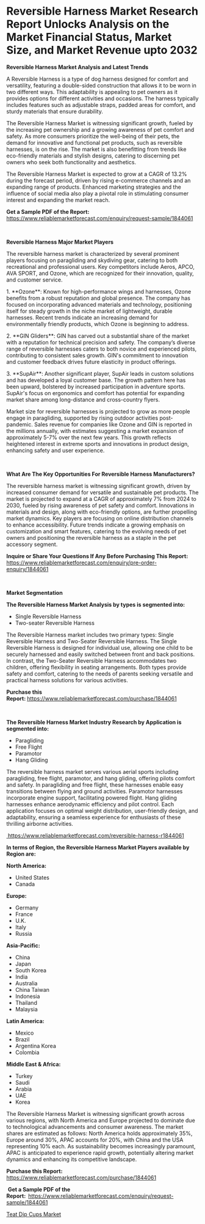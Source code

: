 <p><h1>Reversible Harness Market Research Report Unlocks Analysis on the Market Financial Status, Market Size, and Market Revenue upto 2032</h1></p><p><strong>Reversible Harness Market Analysis and Latest Trends</strong></p>
<p><p>A Reversible Harness is a type of dog harness designed for comfort and versatility, featuring a double-sided construction that allows it to be worn in two different ways. This adaptability is appealing to pet owners as it provides options for different activities and occasions. The harness typically includes features such as adjustable straps, padded areas for comfort, and sturdy materials that ensure durability.</p><p>The Reversible Harness Market is witnessing significant growth, fueled by the increasing pet ownership and a growing awareness of pet comfort and safety. As more consumers prioritize the well-being of their pets, the demand for innovative and functional pet products, such as reversible harnesses, is on the rise. The market is also benefitting from trends like eco-friendly materials and stylish designs, catering to discerning pet owners who seek both functionality and aesthetics.</p><p>The Reversible Harness Market is expected to grow at a CAGR of 13.2% during the forecast period, driven by rising e-commerce channels and an expanding range of products. Enhanced marketing strategies and the influence of social media also play a pivotal role in stimulating consumer interest and expanding the market reach.</p></p>
<p><strong>Get a Sample PDF of the Report:&nbsp;</strong> <a href="https://www.reliablemarketforecast.com/enquiry/request-sample/1844061?utm_campaign=2439&utm_medium=2&utm_source=Github&utm_content=ia&utm_term=09042025&utm_id=reversible-harness">https://www.reliablemarketforecast.com/enquiry/request-sample/1844061</a></p>
<p>&nbsp;</p>
<p><strong>Reversible Harness Major Market Players</strong></p>
<p><p>The reversible harness market is characterized by several prominent players focusing on paragliding and skydiving gear, catering to both recreational and professional users. Key competitors include Aeros, APCO, AVA SPORT, and Ozone, which are recognized for their innovation, quality, and customer service.</p><p>1. **Ozone**: Known for high-performance wings and harnesses, Ozone benefits from a robust reputation and global presence. The company has focused on incorporating advanced materials and technology, positioning itself for steady growth in the niche market of lightweight, durable harnesses. Recent trends indicate an increasing demand for environmentally friendly products, which Ozone is beginning to address.</p><p>2. **GIN Gliders**: GIN has carved out a substantial share of the market with a reputation for technical precision and safety. The company’s diverse range of reversible harnesses caters to both novice and experienced pilots, contributing to consistent sales growth. GIN's commitment to innovation and customer feedback drives future elasticity in product offerings.</p><p>3. **SupAir**: Another significant player, SupAir leads in custom solutions and has developed a loyal customer base. The growth pattern here has been upward, bolstered by increased participation in adventure sports. SupAir's focus on ergonomics and comfort has potential for expanding market share among long-distance and cross-country flyers.</p><p>Market size for reversible harnesses is projected to grow as more people engage in paragliding, supported by rising outdoor activities post-pandemic. Sales revenue for companies like Ozone and GIN is reported in the millions annually, with estimates suggesting a market expansion of approximately 5-7% over the next few years. This growth reflects heightened interest in extreme sports and innovations in product design, enhancing safety and user experience.</p></p>
<p>&nbsp;</p>
<p><strong>What Are The Key Opportunities For Reversible Harness Manufacturers?</strong></p>
<p><p>The reversible harness market is witnessing significant growth, driven by increased consumer demand for versatile and sustainable pet products. The market is projected to expand at a CAGR of approximately 7% from 2024 to 2030, fueled by rising awareness of pet safety and comfort. Innovations in materials and design, along with eco-friendly options, are further propelling market dynamics. Key players are focusing on online distribution channels to enhance accessibility. Future trends indicate a growing emphasis on customization and smart features, catering to the evolving needs of pet owners and positioning the reversible harness as a staple in the pet accessory segment.</p></p>
<p><strong>Inquire or Share Your Questions If Any Before Purchasing This Report:</strong> <a href="https://www.reliablemarketforecast.com/enquiry/pre-order-enquiry/1844061?utm_campaign=2439&utm_medium=2&utm_source=Github&utm_content=ia&utm_term=09042025&utm_id=reversible-harness">https://www.reliablemarketforecast.com/enquiry/pre-order-enquiry/1844061</a></p>
<p>&nbsp;</p>
<p><strong>Market Segmentation</strong></p>
<p><strong>The Reversible Harness Market Analysis by types is segmented into:</strong></p>
<p><ul><li>Single Reversible Harness</li><li>Two-seater Reversible Harness</li></ul></p>
<p><p>The Reversible Harness market includes two primary types: Single Reversible Harness and Two-Seater Reversible Harness. The Single Reversible Harness is designed for individual use, allowing one child to be securely harnessed and easily switched between front and back positions. In contrast, the Two-Seater Reversible Harness accommodates two children, offering flexibility in seating arrangements. Both types provide safety and comfort, catering to the needs of parents seeking versatile and practical harness solutions for various activities.</p></p>
<p><strong>Purchase this Report:&nbsp;</strong><a href="https://www.reliablemarketforecast.com/purchase/1844061?utm_campaign=2439&utm_medium=2&utm_source=Github&utm_content=ia&utm_term=09042025&utm_id=reversible-harness">https://www.reliablemarketforecast.com/purchase/1844061</a></p>
<p>&nbsp;</p>
<p><strong>The Reversible Harness Market Industry Research by Application is segmented into:</strong></p>
<p><ul><li>Paragliding</li><li>Free Flight</li><li>Paramotor</li><li>Hang Gliding</li></ul></p>
<p><p>The reversible harness market serves various aerial sports including paragliding, free flight, paramotor, and hang gliding, offering pilots comfort and safety. In paragliding and free flight, these harnesses enable easy transitions between flying and ground activities. Paramotor harnesses incorporate engine support, facilitating powered flight. Hang gliding harnesses enhance aerodynamic efficiency and pilot control. Each application focuses on optimal weight distribution, user-friendly design, and adaptability, ensuring a seamless experience for enthusiasts of these thrilling airborne activities.</p></p>
<p><a href="https://www.reliablemarketforecast.com/reversible-harness-r1844061?utm_campaign=2439&utm_medium=2&utm_source=Github&utm_content=ia&utm_term=09042025&utm_id=reversible-harness">&nbsp;https://www.reliablemarketforecast.com/reversible-harness-r1844061</a></p>
<p><strong>In terms of Region, the Reversible Harness Market Players available by Region are:</strong></p>
<p>
    <p> <strong> North America: </strong>
        <ul>
            <li>United States</li>
            <li>Canada</li>
        </ul>
        </p> 
    <p> <strong> Europe: </strong>
        <ul>
            <li>Germany</li>
            <li>France</li>
            <li>U.K.</li>
            <li>Italy</li>
            <li>Russia</li>
        </ul>
        </p> 
    <p> <strong> Asia-Pacific: </strong>
        <ul>
            <li>China</li>
            <li>Japan</li>
            <li>South Korea</li>
            <li>India</li>
            <li>Australia</li>
            <li>China Taiwan</li>
            <li>Indonesia</li>
            <li>Thailand</li>
            <li>Malaysia</li>
        </ul>
        </p> 
    <p> <strong> Latin America: </strong>
        <ul>
            <li>Mexico</li>
            <li>Brazil</li>
            <li>Argentina Korea</li>
            <li>Colombia</li>
        </ul>
        </p> 
    <p> <strong> Middle East & Africa: </strong>
        <ul>
            <li>Turkey</li>
            <li>Saudi</li>
            <li>Arabia</li>
            <li>UAE</li>
            <li>Korea</li>
        </ul>
    </p>
    </p>
<p><p>The Reversible Harness Market is witnessing significant growth across various regions, with North America and Europe projected to dominate due to technological advancements and consumer awareness. The market shares are estimated as follows: North America holds approximately 35%, Europe around 30%, APAC accounts for 20%, with China and the USA representing 10% each. As sustainability becomes increasingly paramount, APAC is anticipated to experience rapid growth, potentially altering market dynamics and enhancing its competitive landscape.</p></p>
<p><strong>Purchase this Report: </strong><a href="https://www.reliablemarketforecast.com/purchase/1844061?utm_campaign=2439&utm_medium=2&utm_source=Github&utm_content=ia&utm_term=09042025&utm_id=reversible-harness">https://www.reliablemarketforecast.com/purchase/1844061</a></p>
<p>&nbsp;<strong>Get a Sample PDF of the Report:&nbsp;&nbsp;</strong><a href="https://www.reliablemarketforecast.com/enquiry/request-sample/1844061?utm_campaign=2439&utm_medium=2&utm_source=Github&utm_content=ia&utm_term=09042025&utm_id=reversible-harness">https://www.reliablemarketforecast.com/enquiry/request-sample/1844061</a></p>
<p><strong></strong></p>
<p><p><a href="https://github.com/NarcisoFerry/Market-Research-Report-List-2/blob/main/teat-dip-cups-market.md?utm_campaign=2439&utm_medium=2&utm_source=Github&utm_content=ia&utm_term=09042025&utm_id=reversible-harness">Teat Dip Cups Market</a></p></p>